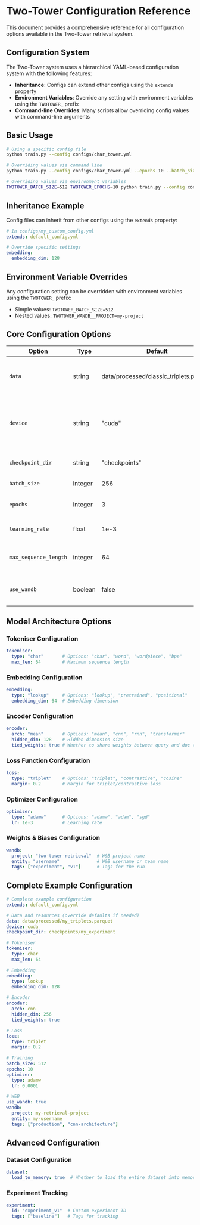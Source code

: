 # Two-Tower Configuration Reference

This document provides a comprehensive reference for all configuration options available in the Two-Tower retrieval system.

## Configuration System

The Two-Tower system uses a hierarchical YAML-based configuration system with the following features:

- **Inheritance**: Configs can extend other configs using the `extends` property
- **Environment Variables**: Override any setting with environment variables using the `TWOTOWER_` prefix
- **Command-line Overrides**: Many scripts allow overriding config values with command-line arguments

## Basic Usage

```bash
# Using a specific config file
python train.py --config configs/char_tower.yml

# Overriding values via command line
python train.py --config configs/char_tower.yml --epochs 10 --batch_size 512

# Overriding values via environment variables
TWOTOWER_BATCH_SIZE=512 TWOTOWER_EPOCHS=10 python train.py --config configs/char_tower.yml
```

## Inheritance Example

Config files can inherit from other configs using the `extends` property:

```yaml
# In configs/my_custom_config.yml
extends: default_config.yml

# Override specific settings
embedding:
  embedding_dim: 128
```

## Environment Variable Overrides

Any configuration setting can be overridden with environment variables using the `TWOTOWER_` prefix:

- Simple values: `TWOTOWER_BATCH_SIZE=512`
- Nested values: `TWOTOWER_WANDB__PROJECT=my-project`

## Core Configuration Options

| Option | Type | Default | Description |
|--------|------|---------|-------------|
| `data` | string | data/processed/classic_triplets.parquet | Path to the training data file (parquet format) |
| `device` | string | "cuda" | Device to run training on (falls back to "cpu" if CUDA not available) |
| `checkpoint_dir` | string | "checkpoints" | Directory to save model checkpoints |
| `batch_size` | integer | 256 | Training batch size |
| `epochs` | integer | 3 | Number of training epochs |
| `learning_rate` | float | 1e-3 | Learning rate for optimizer |
| `max_sequence_length` | integer | 64 | Maximum sequence length for inputs |
| `use_wandb` | boolean | false | Enable Weights & Biases logging |

## Model Architecture Options

### Tokeniser Configuration

```yaml
tokeniser:
  type: "char"       # Options: "char", "word", "wordpiece", "bpe"
  max_len: 64        # Maximum sequence length
```

### Embedding Configuration

```yaml
embedding:
  type: "lookup"     # Options: "lookup", "pretrained", "positional"
  embedding_dim: 64  # Embedding dimension
```

### Encoder Configuration

```yaml
encoder:
  arch: "mean"       # Options: "mean", "cnn", "rnn", "transformer"
  hidden_dim: 128    # Hidden dimension size
  tied_weights: true # Whether to share weights between query and doc towers
```

### Loss Function Configuration

```yaml
loss:
  type: "triplet"    # Options: "triplet", "contrastive", "cosine"
  margin: 0.2        # Margin for triplet/contrastive loss
```

### Optimizer Configuration

```yaml
optimizer:
  type: "adamw"      # Options: "adamw", "adam", "sgd"
  lr: 1e-3           # Learning rate
```

### Weights & Biases Configuration

```yaml
wandb:
  project: "two-tower-retrieval"  # W&B project name
  entity: "username"              # W&B username or team name
  tags: ["experiment", "v1"]      # Tags for the run
```

## Complete Example Configuration

```yaml
# Complete example configuration
extends: default_config.yml

# Data and resources (override defaults if needed)
data: data/processed/my_triplets.parquet
device: cuda
checkpoint_dir: checkpoints/my_experiment

# Tokeniser
tokeniser:
  type: char
  max_len: 64

# Embedding
embedding:
  type: lookup
  embedding_dim: 128

# Encoder
encoder:
  arch: cnn
  hidden_dim: 256
  tied_weights: true

# Loss
loss:
  type: triplet
  margin: 0.2

# Training
batch_size: 512
epochs: 10
optimizer:
  type: adamw
  lr: 0.0001

# W&B
use_wandb: true
wandb:
  project: my-retrieval-project
  entity: my-username
  tags: ["production", "cnn-architecture"]
```

## Advanced Configuration

### Dataset Configuration

```yaml
dataset:
  load_to_memory: true  # Whether to load the entire dataset into memory
```

### Experiment Tracking

```yaml
experiment:
  id: "experiment_v1"  # Custom experiment ID
  tags: ["baseline"]   # Tags for tracking
``` 
